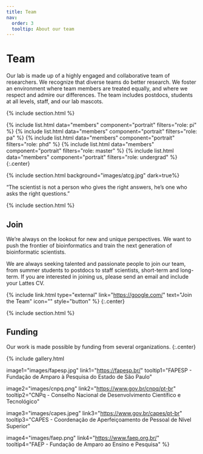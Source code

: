 ```yaml
---
title: Team
nav:
  order: 3
  tooltip: About our team
---
```


# <i class="fas fa-users"></i>Team

Our lab is made up of a highly engaged and collaborative team of researchers. We recognize that diverse teams do better research. We foster an environment where team members are treated equally, and where we respect and admire our differences. The team includes postdocs, students at all levels, staff, and our lab mascots.

{% include section.html %}

{%
  include list.html
  data="members"
  component="portrait"
  filters="role: pi"
%}
{%
  include list.html
  data="members"
  component="portrait"
  filters="role: pa"
%}
{%
  include list.html
  data="members"
  component="portrait"
  filters="role: phd"
%}
{%
  include list.html
  data="members"
  component="portrait"
  filters="role: master"
%}
{%
  include list.html
  data="members"
  component="portrait"
  filters="role: undergrad"
%}
{:.center}

{% include section.html background="images/atcg.jpg" dark=true%}

“The scientist is not a person who gives the right answers, he’s one who asks the right questions.”

{% include section.html %}

## Join

We’re always on the lookout for new and unique perspectives. We want to push the frontier of bioinformatics and train the next generation of bioinformatic scientists.

We are always seeking talented and passionate people to join our team, from summer students to postdocs to staff scientists, short-term and long-term. If you are interested in joining us, please send an email and include your Lattes CV.

{% include link.html type="external" link="https://google.com/" text="Join the Team" icon="" style="button" %}
{:.center}

{% include section.html %}

## Funding

Our work is made possible by funding from several organizations.
{:.center}

{%
  include gallery.html

  image1="images/fapesp.jpg"
  link1="https://fapesp.br/"
  tooltip1="FAPESP - Fundação de Amparo à Pesquisa do Estado de São Paulo"

  image2="images/cnpq.png"
  link2="https://www.gov.br/cnpq/pt-br"
  tooltip2="CNPq - Conselho Nacional de Desenvolvimento Científico e Tecnológico"

  image3="images/capes.jpeg"
  link3="https://www.gov.br/capes/pt-br"
  tooltip3="CAPES - Coordenação de Aperfeiçoamento de Pessoal de Nível Superior"

  image4="images/faep.png"
  link4="https://www.faep.org.br/"
  tooltip4="FAEP - Fundação de Amparo ao Ensino e Pesquisa"
%}

